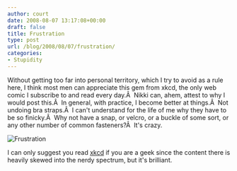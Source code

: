 ```yaml
---
author: court
date: 2008-08-07 13:17:08+00:00
draft: false
title: Frustration
type: post
url: /blog/2008/08/07/frustration/
categories:
- Stupidity
---
```


Without getting too far into personal territory, which I try to avoid as a rule here, I think most men can appreciate this gem from xkcd, the only web comic I subscribe to and read every day.Â  Nikki can, ahem, attest to why I would post this.Â  In general, with practice, I become better at things.Â  Not undoing bra straps.Â  I can't understand for the life of me why they have to be so finicky.Â  Why not have a snap, or velcro, or a buckle of some sort, or any other number of common fasteners?Â  It's crazy.

![Frustration](http://imgs.xkcd.com/comics/frustration.png)


I can only suggest you read [xkcd](http://xkcd.com/) if you are a geek since the content there is heavily skewed into the nerdy spectrum, but it's brilliant.
